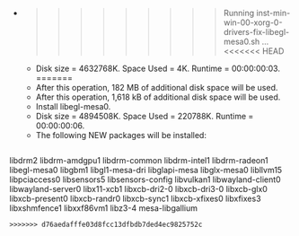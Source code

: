 * >>>>>>>>> Running inst-min-win-00-xorg-0-drivers-fix-libegl-mesa0.sh ...
<<<<<<< HEAD
  * Disk size = 4632768K. Space Used = 4K. Runtime = 00:00:00:03.
=======
  * After this operation, 182 MB of additional disk space will be used.
  * After this operation, 1,618 kB of additional disk space will be used.
  * Install libegl-mesa0.
  * Disk size = 4894508K. Space Used = 220788K. Runtime = 00:00:00:06.
  * The following NEW packages will be installed:
  ```bash
libdrm2 libdrm-amdgpu1 libdrm-common libdrm-intel1 libdrm-radeon1
libegl-mesa0 libgbm1 libgl1-mesa-dri libglapi-mesa libglx-mesa0
libllvm15 libpciaccess0 libsensors5 libsensors-config libvulkan1
libwayland-client0 libwayland-server0 libx11-xcb1 libxcb-dri2-0 libxcb-dri3-0
libxcb-glx0 libxcb-present0 libxcb-randr0 libxcb-sync1 libxcb-xfixes0
libxfixes3 libxshmfence1 libxxf86vm1 libz3-4 mesa-libgallium
  ```
>>>>>>> d76aedafffe03d8fcc13dfbdb7ded4ec9825752c
